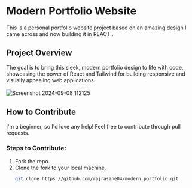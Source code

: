 # Modern Portfolio Website 

This is a personal portfolio website project based on an amazing design I came across and now building it in REACT .

## Project Overview 
The goal is to bring this sleek, modern portfolio design to life with code, showcasing the power of React and Tailwind for building responsive and visually appealing web applications.
<br> <br>
![Screenshot 2024-09-08 112125](https://github.com/user-attachments/assets/34f40f06-bfe1-40ad-aa18-4f46276235e0)

## How to Contribute 
I'm a beginner, so I'd love any help! Feel free to contribute through pull requests.

### Steps to Contribute:
1. Fork the repo.
2. Clone the fork to your local machine.
   ```bash
   git clone https://github.com/rajrasane04/modern_portfolio.git
